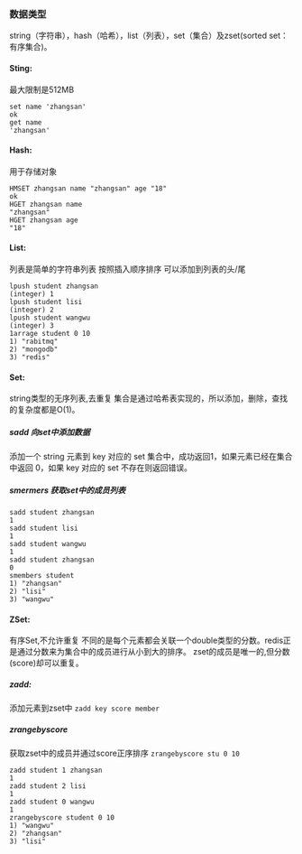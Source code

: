 ### 数据类型
string（字符串），hash（哈希），list（列表），set（集合）及zset(sorted set：有序集合)。

#### Sting:
最大限制是512MB
```redis
set name 'zhangsan'
ok
get name
'zhangsan'
```
#### Hash:
用于存储对象

```redis
HMSET zhangsan name "zhangsan" age "18"
ok
HGET zhangsan name
"zhangsan"
HGET zhangsan age
"18"

```
#### List:
列表是简单的字符串列表 按照插入顺序排序 可以添加到列表的头/尾
```redis
lpush student zhangsan
(integer) 1
lpush student lisi
(integer) 2
lpush student wangwu
(integer) 3
1arrage student 0 10
1) "rabitmq"
2) "mongodb"
3) "redis"
```

#### Set:
string类型的无序列表,去重复 
集合是通过哈希表实现的，所以添加，删除，查找的复杂度都是O(1)。
##### sadd 向set中添加数据
添加一个 string 元素到 key 对应的 set 集合中，成功返回1，如果元素已经在集合中返回 0，如果 key 对应的 set 不存在则返回错误。
##### smermers 获取set中的成员列表
```redis
sadd student zhangsan
1
sadd student lisi
1
sadd student wangwu
1
sadd student zhangsan
0
smembers student
1) "zhangsan"
2) "lisi"
3) "wangwu"

```
#### ZSet:
有序Set,不允许重复
不同的是每个元素都会关联一个double类型的分数。redis正是通过分数来为集合中的成员进行从小到大的排序。
zset的成员是唯一的,但分数(score)却可以重复。

##### zadd:
添加元素到zset中
`zadd key score member`

##### zrangebyscore
获取zset中的成员并通过score正序排序
`zrangebyscore stu 0 10`

```redis
zadd student 1 zhangsan
1
zadd student 2 lisi
1
zadd student 0 wangwu
1
zrangebyscore student 0 10
1) "wangwu"
2) "zhangsan"
3) "lisi"

```